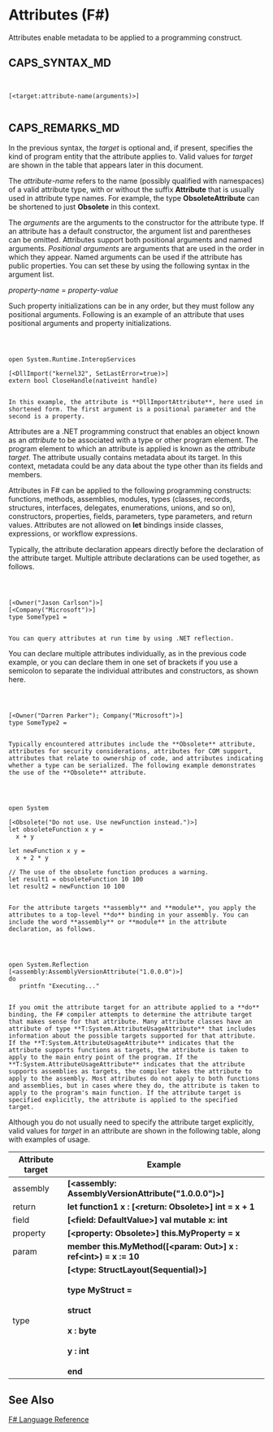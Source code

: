 # Attributes (F#)

Attributes enable metadata to be applied to a programming construct.


## CAPS_SYNTAX_MD



```


[<target:attribute-name(arguments)>]


```



## CAPS_REMARKS_MD
In the previous syntax, the *target* is optional and, if present, specifies the kind of program entity that the attribute applies to. Valid values for *target* are shown in the table that appears later in this document.

The *attribute-name* refers to the name (possibly qualified with namespaces) of a valid attribute type, with or without the suffix **Attribute** that is usually used in attribute type names. For example, the type **ObsoleteAttribute** can be shortened to just **Obsolete** in this context.

The *arguments* are the arguments to the constructor for the attribute type. If an attribute has a default constructor, the argument list and parentheses can be omitted. Attributes support both positional arguments and named arguments. *Positional arguments* are arguments that are used in the order in which they appear. Named arguments can be used if the attribute has public properties. You can set these by using the following syntax in the argument list.

*property-name* = *property-value*

Such property initializations can be in any order, but they must follow any positional arguments. Following is an example of an attribute that uses positional arguments and property initializations.



```



open System.Runtime.InteropServices

[<DllImport("kernel32", SetLastError=true)>]
extern bool CloseHandle(nativeint handle)


```



    In this example, the attribute is **DllImportAttribute**, here used in shortened form. The first argument is a positional parameter and the second is a property.

Attributes are a .NET programming construct that enables an object known as an *attribute* to be associated with a type or other program element. The program element to which an attribute is applied is known as the *attribute target*. The attribute usually contains metadata about its target. In this context, metadata could be any data about the type other than its fields and members.

Attributes in F# can be applied to the following programming constructs: functions, methods, assemblies, modules, types (classes, records, structures, interfaces, delegates, enumerations, unions, and so on), constructors, properties, fields, parameters, type parameters, and return values. Attributes are not allowed on **let** bindings inside classes, expressions, or workflow expressions.

Typically, the attribute declaration appears directly before the declaration of the attribute target. Multiple attribute declarations can be used together, as follows.



```



[<Owner("Jason Carlson")>]
[<Company("Microsoft")>]
type SomeType1 =


```



    You can query attributes at run time by using .NET reflection.

You can declare multiple attributes individually, as in the previous code example, or you can declare them in one set of brackets if you use a semicolon to separate the individual attributes and constructors, as shown here.



```



[<Owner("Darren Parker"); Company("Microsoft")>]
type SomeType2 =


```



    Typically encountered attributes include the **Obsolete** attribute, attributes for security considerations, attributes for COM support, attributes that relate to ownership of code, and attributes indicating whether a type can be serialized. The following example demonstrates the use of the **Obsolete** attribute.



```



open System

[<Obsolete("Do not use. Use newFunction instead.")>]
let obsoleteFunction x y =
  x + y
  
let newFunction x y =
  x + 2 * y

// The use of the obsolete function produces a warning.
let result1 = obsoleteFunction 10 100
let result2 = newFunction 10 100


```



    For the attribute targets **assembly** and **module**, you apply the attributes to a top-level **do** binding in your assembly. You can include the word **assembly** or **module** in the attribute declaration, as follows.



```



open System.Reflection
[<assembly:AssemblyVersionAttribute("1.0.0.0")>]
do
   printfn "Executing..."


```



    If you omit the attribute target for an attribute applied to a **do** binding, the F# compiler attempts to determine the attribute target that makes sense for that attribute. Many attribute classes have an attribute of type **T:System.AttributeUsageAttribute** that includes information about the possible targets supported for that attribute. If the **T:System.AttributeUsageAttribute** indicates that the attribute supports functions as targets, the attribute is taken to apply to the main entry point of the program. If the **T:System.AttributeUsageAttribute** indicates that the attribute supports assemblies as targets, the compiler takes the attribute to apply to the assembly. Most attributes do not apply to both functions and assemblies, but in cases where they do, the attribute is taken to apply to the program's main function. If the attribute target is specified explicitly, the attribute is applied to the specified target.

Although you do not usually need to specify the attribute target explicitly, valid values for *target* in an attribute are shown in the following table, along with examples of usage.



|Attribute target|Example|
|----------------|-------|
|assembly|**[&lt;assembly: AssemblyVersionAttribute("1.0.0.0")&gt;]**|
|return|**let function1 x : [&lt;return: Obsolete&gt;] int = x + 1**|
|field|**[&lt;field: DefaultValue&gt;] val mutable x: int**|
|property|**[&lt;property: Obsolete&gt;] this.MyProperty = x**|
|param|**member this.MyMethod([&lt;param: Out&gt;] x : ref&lt;int&gt;) = x := 10**|
|type|**[&lt;type: StructLayout(Sequential)&gt;]**<br /><br />**type MyStruct =**<br /><br />**struct**<br /><br />**x : byte**<br /><br />**y : int**<br /><br />**end**|

## See Also
[F&#35; Language Reference](F%23+Language+Reference.md)

